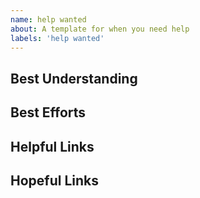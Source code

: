 ```yaml
---
name: help wanted
about: A template for when you need help
labels: 'help wanted'
---
```


<!-- what do you need help with?
  give a short explanation of what you are trying to do
-->

## Best Understanding

<!-- explain in as much detail as possible what you are trying to do -->

## Best Efforts

<!-- what have you tried so far? -->

## Helpful Links

<!--
  Videos, articles, snippets, ... anything that helped you understand or make
  progress on the problem.
-->

## Hopeful Links

<!--
  Links that look like they should be helpful but you just can't put all the
  pieces together.
-->
